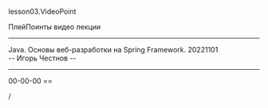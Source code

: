 
lesson03.VideoPoint  

ПлейПоинты видео лекции  

---
Java. Основы веб-разработки на Spring Framework. 20221101  
-- Игорь Честнов --  

---  
00-00-00 == 















/